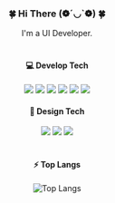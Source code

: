 <div align="center">
  
### 🍀 Hi There (❁´◡`❁) 🍀

I'm a UI Developer.

#

#### 💻 Develop Tech  
<img src="https://img.shields.io/badge/HTML5-E34F26?style=flat-square&logo=HTML5&logoColor=white"/>  
<img src="https://img.shields.io/badge/CSS3-1572B6?style=flat-square&logo=CSS3&logoColor=white"/>  
<img src="https://img.shields.io/badge/Sass-CC6699?style=flat-square&logo=Sass&logoColor=white"/>  
<img src="https://img.shields.io/badge/JavaScript-F7DF1E?style=flat-square&logo=JavaScript&logoColor=black"/>  
<img src="https://img.shields.io/badge/jQuery-0769AD?style=flat-square&logo=jQuery&logoColor=white"/>  
<img src="https://img.shields.io/badge/-React🌱-61DAFB?style=flat-square&logo=React&logoColor=black"/>

#### 🎨 Design Tech  
<img src="https://img.shields.io/badge/Adobe%20Photoshop-31A8FF?style=flat-square&logo=Adobe%20Photoshop&logoColor=white"/>  
<img src="https://img.shields.io/badge/Adobe%20Illustrator-FF9A00?style=flat-square&logo=Adobe%20Illustrator&logoColor=white"/>  
<img src="https://img.shields.io/badge/Figma-F24E1E?style=flat-square&logo=Figma&logoColor=white"/>

#

#### ⚡ Top Langs

![Top Langs](https://github-readme-stats.vercel.app/api/top-langs/?username=miraeae&layout=compact)

</div>

<!--
**miraeae/miraeae** is a ✨ _special_ ✨ repository because its `README.md` (this file) appears on your GitHub profile.

Here are some ideas to get you started:

- 🔭 I’m currently working on ...
- 🌱 I’m currently learning ...
- 👯 I’m looking to collaborate on ...
- 🤔 I’m looking for help with ...
- 💬 Ask me about ...
- 📫 How to reach me: ...
- 😄 Pronouns: ...
- ⚡ Fun fact: ...
-->
